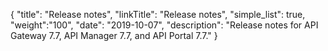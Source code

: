 {
"title": "Release notes",
"linkTitle": "Release notes",
"simple_list": true,
"weight":"100",
"date": "2019-10-07",
"description": "Release notes for API Gateway 7.7, API Manager 7.7, and API Portal 7.7."
}

